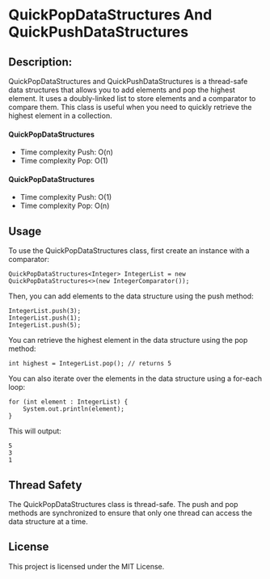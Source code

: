 # QuickPopDataStructures And QuickPushDataStructures


## Description: 
QuickPopDataStructures and QuickPushDataStructures is a thread-safe data structures that allows you to add elements and pop the highest element. It uses a doubly-linked list to store elements and a comparator to compare them. This class is useful when you need to quickly retrieve the highest element in a collection.


#### QuickPopDataStructures
- Time complexity Push: O(n)
- Time complexity Pop: O(1)

#### QuickPopDataStructures
- Time complexity Push: O(1)
- Time complexity Pop: O(n)


## Usage
To use the QuickPopDataStructures class, first create an instance with a comparator:


```
QuickPopDataStructures<Integer> IntegerList = new QuickPopDataStructures<>(new IntegerComparator());

```

Then, you can add elements to the data structure using the push method:
```
IntegerList.push(3);
IntegerList.push(1);
IntegerList.push(5);
```

You can retrieve the highest element in the data structure using the pop method:

```
int highest = IntegerList.pop(); // returns 5
```

You can also iterate over the elements in the data structure using a for-each loop:
```
for (int element : IntegerList) {
    System.out.println(element);
}
```
This will output:
```
5
3
1
```
## Thread Safety
The QuickPopDataStructures class is thread-safe. The push and pop methods are synchronized to ensure that only one thread can access the data structure at a time.

## License
This project is licensed under the MIT License.
